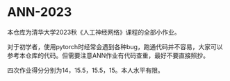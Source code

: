 # ANN-2023

本仓库为清华大学2023秋《人工神经网络》课程的全部小作业。

对于初学者，使用pytorch时经常会遇到各种bug，跑通代码并不容易，大家可以参考本仓库的代码。但需要注意ANN作业有代码查重，最好不要直接照抄。

四次作业得分分别为14，15.5，15.5，15。本人水平有限。
